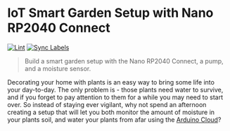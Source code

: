 # IoT Smart Garden Setup with Nano RP2040 Connect

[![Lint](https://github.com/RyanLua/Arduino-Plant-Watering-Kit/actions/workflows/lint.yml/badge.svg)](https://github.com/RyanLua/Arduino-Plant-Watering-Kit/actions/workflows/lint.yml) [![Sync Labels](https://github.com/RyanLua/Arduino-Plant-Watering-Kit/actions/workflows/sync-labels.yml/badge.svg)](https://github.com/RyanLua/Arduino-Plant-Watering-Kit/actions/workflows/sync-labels.yml)

> Build a smart garden setup with the Nano RP2040 Connect, a pump, and a moisture sensor.

Decorating your home with plants is an easy way to bring some life into your day-to-day. The only problem is - those plants need water to survive, and if you forget to pay attention to them for a while you may need to start over. So instead of staying ever vigilant, why not spend an afternoon creating a setup that will let you both monitor the amount of moisture in your plants soil, and water your plants from afar using the [Arduino Cloud](https://docs.arduino.cc/cloud/iot-cloud)?
